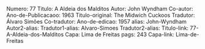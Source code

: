 Numero: 77
Titulo: A Aldeia dos Malditos
Autor: John Wyndham
Co-autor: 
Ano-de-Publicacaoo: 1963
Titulo-original: The Midwich Cuckoos
Tradutor: Álvaro Simões
Co-tradutor: 
Ano-de-edicao: 1957
alias: John-Wyndham
Autor2-alias: 
Tradutor1-alias: Alvaro-Simoes
Tradutor2-alias: 
Titulo-link: 77-A-Aldeia-dos-Malditos
Capa: Lima de Freitas
pags: 243
Capa-link: Lima-de-Freitas